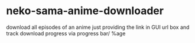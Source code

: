 # neko-sama-anime-downloader
download all episodes of an anime just providing the link in GUI url box and track download progress via progress bar/ %age
